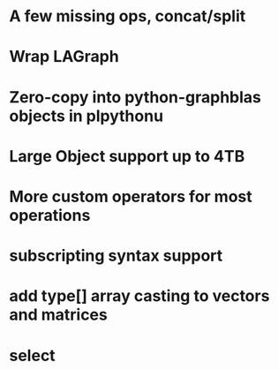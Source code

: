 
# A few missing ops, concat/split

# Wrap LAGraph

# Zero-copy into python-graphblas objects in plpythonu

# Large Object support up to 4TB

# More custom operators for most operations

# subscripting syntax support

# add type[] array casting to vectors and matrices

# select
